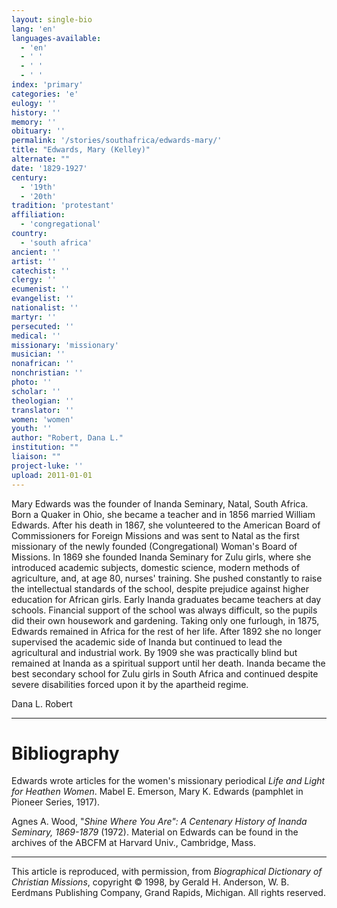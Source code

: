 ```yaml
---
layout: single-bio
lang: 'en'
languages-available:
  - 'en'
  - ' '
  - ' '
  - ' '
index: 'primary'
categories: 'e'
eulogy: ''
history: ''
memory: ''
obituary: ''
permalink: '/stories/southafrica/edwards-mary/'
title: "Edwards, Mary (Kelley)"
alternate: ""
date: '1829-1927'
century:
  - '19th'
  - '20th'
tradition: 'protestant'
affiliation:
  - 'congregational'
country:
  - 'south africa'
ancient: ''
artist: ''
catechist: ''
clergy: ''
ecumenist: ''
evangelist: ''
nationalist: ''
martyr: ''
persecuted: ''
medical: ''
missionary: 'missionary'
musician: ''
nonafrican: ''
nonchristian: ''
photo: ''
scholar: ''
theologian: ''
translator: ''
women: 'women'
youth: ''
author: "Robert, Dana L."
institution: ""
liaison: ""
project-luke: ''
upload: 2011-01-01
---
```




Mary Edwards was the founder of Inanda Seminary, Natal, South Africa. Born a Quaker in Ohio, she became a teacher and in 1856 married William Edwards. After his death in 1867, she volunteered to the American Board of Commissioners for Foreign Missions and was sent to Natal as the first missionary of the newly founded (Congregational) Woman's Board of Missions. In 1869 she founded Inanda Seminary for Zulu girls, where she introduced academic subjects, domestic science, modern methods of agriculture, and, at age 80, nurses' training. She pushed constantly to raise the intellectual standards of the school, despite prejudice against higher education for African girls. Early Inanda graduates became teachers at day schools. Financial support of the school was always difficult, so the pupils did their own housework and gardening. Taking only one furlough, in 1875, Edwards remained in Africa for the rest of her life. After 1892 she no longer supervised the academic side of Inanda but continued to lead the agricultural and industrial work. By 1909 she was practically blind but remained at Inanda as a spiritual support until her death. Inanda became the best secondary school for Zulu girls in South Africa and continued despite severe disabilities forced upon it by the apartheid regime.

Dana L. Robert

---

# Bibliography

Edwards wrote articles for the women's missionary periodical *Life and Light for Heathen Women*. Mabel E. Emerson, Mary K. Edwards (pamphlet in Pioneer Series, 1917).

Agnes A. Wood, "*Shine Where You Are": A Centenary History of Inanda Seminary, 1869-1879* (1972). Material on Edwards can be found in the archives of the ABCFM at Harvard Univ., Cambridge, Mass.

---

This article is reproduced, with permission, from *Biographical Dictionary of Christian Missions*, copyright © 1998, by Gerald H. Anderson, W. B. Eerdmans Publishing Company, Grand Rapids, Michigan. All rights reserved.
